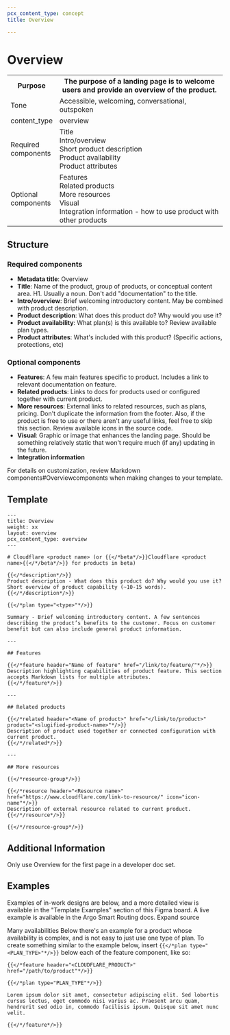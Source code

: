 ```yaml
---
pcx_content_type: concept
title: Overview

---
```


# Overview

<table>
    <tr>
        <th style="width:20%">Purpose</th>
        <th>The purpose of a landing page is to welcome users and provide an overview of the product.</th>
    </tr>
    <tr>
        <td>Tone</td>
        <td>Accessible, welcoming, conversational, outspoken</td>
    </tr>
    <tr>
        <td>content_type</td>
        <td>overview</td>
    </tr>
    <tr>
        <td>Required components</td>
        <td>Title<br/>Intro/overview<br/>Short product description<br/>Product availability<br/>Product attributes</td>
    </tr>
    <tr>
        <td>Optional components</td>
        <td>Features<br/>Related products<br/>More resources<br/>Visual<br/>Integration information - how to use product with other products</td>
    </tr>
</table>

## Structure

### Required components

+ **Metadata title**: Overview
+ **Title**: Name of the product, group of products, or conceptual content area. H1. Usually a noun. Don't add "documentation" to the title.
+ **Intro/overview**: Brief welcoming introductory content. May be combined with product description.
+ **Product description**: What does this product do? Why would you use it?
+ **Product availability**: What plan(s) is this available to? Review available plan types.
+ **Product attributes**: What's included with this product? (Specific actions, protections, etc)

### Optional components

+ **Features**: A few main features specific to product. Includes a link to relevant documentation on feature.
+ **Related products**: Links to docs for products used or configured together with current product.
+ **More resources**: External links to related resources, such as plans, pricing. Don't duplicate the information from the footer. Also, if the product is free to use or there aren't any useful links, feel free to skip this section. Review available icons in the source code.
+ **Visual**: Graphic or image that enhances the landing page. Should be something relatively static that won't require much (if any) updating in the future.
+ **Integration information**

For details on customization, review Markdown components#Overviewcomponents when making changes to your template.

## Template

```
---
title: Overview
weight: xx
layout: overview
pcx_content_type: overview
---
 
# Cloudflare <product name> (or {{</*beta*/>}}Cloudflare <product name>{{</*/beta*/>}} for products in beta)
 
{{</*description*/>}}
Product description - What does this product do? Why would you use it? Short overview of product capability (~10-15 words).
{{</*/description*/>}}
 
{{</*plan type="<type>"*/>}}
 
Summary - Brief welcoming introductory content. A few sentences describing the product’s benefits to the customer. Focus on customer benefit but can also include general product information.
 
---
 
## Features
 
{{</*feature header="Name of feature" href="/link/to/feature/"*/>}}
Description highlighting capabilities of product feature. This section accepts Markdown lists for multiple attributes.
{{</*/feature*/>}}
 
---
 
## Related products
 
{{</*related header="<Name of product>" href="</link/to/product>" product="<slugified-product-name>"*/>}}
Description of product used together or connected configuration with current product.
{{</*/related*/>}}
 
---
 
## More resources
 
{{</*resource-group*/>}}
 
{{</*resource header="<Resource name>" href="https://www.cloudflare.com/link-to-resource/" icon="icon-name"*/>}}
Description of external resource related to current product.
{{</*/resource*/>}}
 
{{</*/resource-group*/>}}
```

## Additional Information

Only use Overview for the first page in a developer doc set.

## Examples

Examples of in-work designs are below, and a more detailed view is available in the "Template Examples" section of this Figma board. A live example is available in the Argo Smart Routing docs.
 Expand source

Many availabilities
Below there's an example for a product whose availability is complex, and is not easy to just use one type of plan. To create something similar to the example below, insert `{{</*plan type="<PLAN_TYPE>"*/>}}` below each of the feature component, like so:

```
{{</*feature header="<CLOUDFLARE_PRODUCT>" href="/path/to/product"*/>}}

{{</*plan type="PLAN_TYPE"*/>}}

Lorem ipsum dolor sit amet, consectetur adipiscing elit. Sed lobortis cursus lectus, eget commodo nisi varius ac. Praesent arcu quam, hendrerit sed odio in, commodo facilisis ipsum. Quisque sit amet nunc velit.

{{</*/feature*/>}}
```
